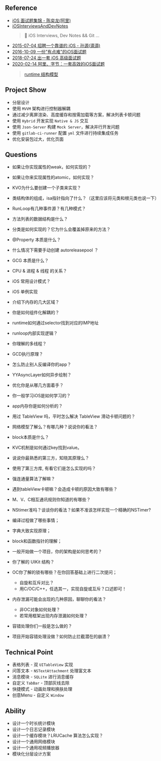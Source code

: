 
## Reference

- [iOS 面试题集锦 - 陈奕龙(阿里)](https://github.com/ChenYilong/iOSInterviewQuestions)
- [iOSInterviewsAndDevNotes](https://github.com/DevDragonLi/iOSInterviewsAndDevNotes)
    > 🚴 iOS Interviews, Dev Notes && Git ...
- [2015-07-04 招聘一个靠谱的 iOS - 孙源(滴滴)](http://blog.sunnyxx.com/2015/07/04/ios-interview)
- [2016-10-09 一份"有点难"的iOS面试题](https://zhuanlan.zhihu.com/p/22834934)
- [2018-07-24 出一套 iOS 高级面试题](juejin.im/post/5b56155e6fb9a04f8b78619b)
- [2020-02-14 阿里、字节：一套高效的iOS面试题](https://juejin.cn/post/6844904064937902094)
    > [runtime 结构模型](https://juejin.cn/post/7218915344119234616)

## Project Show

- 分层设计
- 使用 `MVVM` 架构进行控制器解耦
- 通过减少离屏渲染、高度缓存和按需加载等方案，解决列表卡顿问题
- 使用 `Hybrid` 开发实现 `Native & JS` 交互
- 使用 `Json-Server` 构建 `Mock Server`，解决并行开发问题
- 使用 `gitlab-ci-runner` 配置 `yml` 文件进行持续集成任务
- 优化安装包过大，优化页面

## Questions

- 如果让你实现属性的weak，如何实现的？
- 如果让你来实现属性的atomic，如何实现？
- KVO为什么要创建一个子类来实现？
- 类结构体的组成，isa指针指向了什么？（这里应该将元类和根元类也说一下）
- RunLoop有几种事件源？有几种模式？
- 方法列表的数据结构是什么？
- 分类是如何实现的？它为什么会覆盖掉原来的方法？

- @Property 本质是什么？
- 什么情况下需要手动创建 autoreleasepool ？
- GCG 本质是什么？

- CPU & 进程 & 线程 的关系？

- iOS 常用设计模式？

- iOS 单例实现

- 介绍下内存的几大区域？
- 你是如何组件化解耦的？
- runtime如何通过selector找到对应的IMP地址
- runloop内部实现逻辑？
- 你理解的多线程？
- GCD执行原理？
- 怎么防止别人反编译你的app？
- YYAsyncLayer如何异步绘制？
- 优化你是从哪几方面着手？

- 你一般学习iOS是如何学习的？
- app内存你是如何分析的？
- 用过 TableView 吗，平时怎么解决 TableView 滑动卡顿问题的？
- 网络模型了解么？有哪几种？说说你的看法？
- block本质是什么？
- KVC机制是如何通过key找到value。
- 说说你最熟悉的第三方，知晓其原理么？

- 使用了第三方库, 有看它们是怎么实现的吗？
- 强连通量算法了解嘛？
- 遇到tableView卡顿嘛？会造成卡顿的原因大致有哪些？
- M、V、C相互通讯规则你知道的有哪些？
- NStimer准吗？谈谈你的看法？如果不准该怎样实现一个精确的NSTimer? 

- 编译过程做了哪些事情；
- 字典大致实现原理；
- block和函数指针的理解；
- 一般开始做一个项目，你的架构是如何思考的？
- 你了解的 UIKit 结构？

- OC你了解的锁有哪些？在你回答基础上进行二次提问；
    * 自旋和互斥对比？
    * 用C/OC/C++，任选其一，实现自旋或互斥？口述即可！
- 内存泄漏可能会出现的几种原因，聊聊你的看法？
    * 非OC对象如何处理？
    * 若常用框架出现内存泄漏如何处理？
- 容错处理你们一般是怎么做的？
- 项目开始容错处理没做？如何防止拦截潜在的崩溃？

## Technical Point

- 表格列表 - 双 `UITableView` 实现
- 问答文本 - `NSTextAttachment` 处理富文本
- 消息模块 - `SQLite` 进行消息缓存
- 自定义 `TabBar` - 顶部灰线去除
- 快捷模式 - 动画处理和换肤处理
- 创意Menu - 自定义 `Window`

## Ability

- 设计一个时长统计模块
- 设计一个日志记录模块
- 设计一个缓存模块？LRUCache 算法怎么实现？
- 设计一个通用网络模块
- 设计一个通用视频播放器
- 模块化分层设计方案